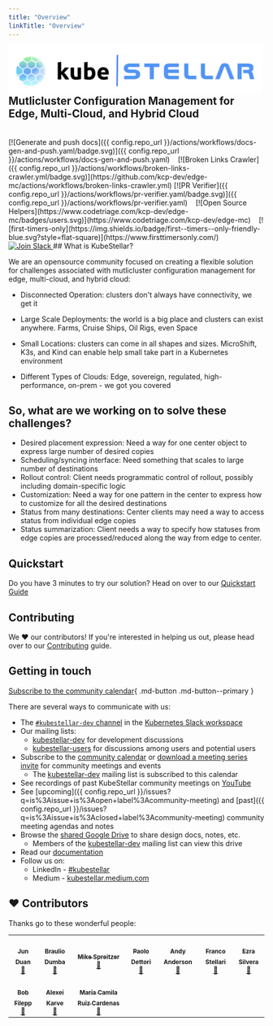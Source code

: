 ```yaml
---
title: "Overview"
linkTitle: "Overview"
---
```


<img alt="" width="500px" align="left" src="KubeStellar with Logo.png" />

<br/>
<br/>
<br/>

## Mutlicluster Configuration Management for Edge, Multi-Cloud, and Hybrid Cloud
<br/>
[![Generate and push docs]({{ config.repo_url }}/actions/workflows/docs-gen-and-push.yaml/badge.svg)]({{ config.repo_url }}/actions/workflows/docs-gen-and-push.yaml)&nbsp;&nbsp;&nbsp;
[![Broken Links Crawler]({{ config.repo_url }}/actions/workflows/broken-links-crawler.yml/badge.svg)](https://github.com/kcp-dev/edge-mc/actions/workflows/broken-links-crawler.yml)
[![PR Verifier]({{ config.repo_url }}/actions/workflows/pr-verifier.yaml/badge.svg)]({{ config.repo_url }}/actions/workflows/pr-verifier.yaml)&nbsp;&nbsp;&nbsp;
[![Open Source Helpers](https://www.codetriage.com/kcp-dev/edge-mc/badges/users.svg)](https://www.codetriage.com/kcp-dev/edge-mc)&nbsp;&nbsp;&nbsp;
[![first-timers-only](https://img.shields.io/badge/first--timers--only-friendly-blue.svg?style=flat-square)](https://www.firsttimersonly.com/)&nbsp;&nbsp;&nbsp;
<a href="https://kubernetes.slack.com/archives/C058SUSL5AA"> 
    <img alt="Join Slack" src="https://img.shields.io/badge/KubeStellar-Join%20Slack-blue?logo=slack">
  </a>
## What is KubeStellar?

We are an opensource community focused on creating a flexible solution for challenges associated with mutlicluster configuration management for edge, multi-cloud, and hybrid cloud:

  - Disconnected Operation: clusters don't always have connectivity, we get it

  - Large Scale Deployments: the world is a big place and clusters can exist anywhere. Farms, Cruise Ships, Oil Rigs, even Space

  - Small Locations: clusters can come in all shapes and sizes. MicroShift, K3s, and Kind can enable help small take part in a Kubernetes environment

  - Different Types of Clouds: Edge, sovereign, regulated, high-performance, on-prem - we got you covered

## So, what are we working on to solve these challenges?

- Desired placement expression​: Need a way for one center object to express large number of desired copies​
- Scheduling/syncing interface​: Need something that scales to large number of destinations​
- Rollout control​: Client needs programmatic control of rollout, possibly including domain-specific logic​
- Customization: Need a way for one pattern in the center to express how to customize for all the desired destinations​
- Status from many destinations​: Center clients may need a way to access status from individual edge copies
- Status summarization​: Client needs a way to specify how statuses from edge copies are processed/reduced along the way from edge to center​.

## Quickstart

<!-- <div class="grid cards" markdown>

-   :material-clock-fast:{ .lg .middle } __Try KubeStellar in ~3 minutes__

    ---

    Install [`KubeStellar`](#) with our QuickStart Guide and get up
    and running in minutes

    [:octicons-arrow-right-24: Getting started](Getting-Started/quickstart/)

</div> -->

Do you have 3 minutes to try our solution?  Head on over to our [Quickstart Guide](Getting-Started/quickstart/)

## Contributing

We ❤️ our contributors! If you're interested in helping us out, please head over to our [Contributing](Contribution%20guidelines/CONTRIBUTING/) guide.

## Getting in touch

[Subscribe to the community calendar](https://calendar.google.com/calendar/ical/b3d65c92bed7a9884ef7fe9e3f6c8fed16f6fb2f811f5750f547567a5dd58fed%40group.calendar.google.com/public/basic.ics){ .md-button .md-button--primary }

There are several ways to communicate with us:

- The [`#kubestellar-dev` channel](https://kubernetes.slack.com/archives/C058SUSL5AA) in the [Kubernetes Slack workspace](https://slack.k8s.io)
- Our mailing lists:
    - [kubestellar-dev](https://groups.google.com/g/kubestellar-dev) for development discussions
    - [kubestellar-users](https://groups.google.com/g/kubestellar-users) for discussions among users and potential users
- Subscribe to the [community calendar](https://calendar.google.com/calendar/embed?src=b3d65c92bed7a9884ef7fe9e3f6c8fed16f6fb2f811f5750f547567a5dd58fed%40group.calendar.google.com&ctz=America%2FNew_York) or [download a meeting series invite](https://calendar.google.com/calendar/event?action=TEMPLATE&tmeid=MWM4a2loZDZrOWwzZWQzZ29xanZwa3NuMWdfMjAyMzA1MThUMTQwMDAwWiBiM2Q2NWM5MmJlZDdhOTg4NGVmN2ZlOWUzZjZjOGZlZDE2ZjZmYjJmODExZjU3NTBmNTQ3NTY3YTVkZDU4ZmVkQGc&tmsrc=b3d65c92bed7a9884ef7fe9e3f6c8fed16f6fb2f811f5750f547567a5dd58fed%40group.calendar.google.com&scp=ALL) for community meetings and events
    - The [kubestellar-dev](https://groups.google.com/g/kubestellar-dev) mailing list is subscribed to this calendar
- See recordings of past KubeStellar community meetings on [YouTube](https://www.youtube.com/@kubestellar)
- See [upcoming]({{ config.repo_url }}/issues?q=is%3Aissue+is%3Aopen+label%3Acommunity-meeting) and [past]({{ config.repo_url }}/issues?q=is%3Aissue+is%3Aclosed+label%3Acommunity-meeting) community meeting agendas and notes
- Browse the [shared Google Drive](https://drive.google.com/drive/folders/1p68MwkX0sYdTvtup0DcnAEsnXElobFLS?usp=sharing) to share design docs, notes, etc.
    - Members of the [kubestellar-dev](https://groups.google.com/g/kubestellar-dev) mailing list can view this drive
- Read our [documentation](https://kubestellar.io)
- Follow us on:
    - LinkedIn - [#kubestellar](https://www.linkedin.com/feed/hashtag/?keywords=kubestellar)
    - Medium - [kubestellar.medium.com](https://medium.com/@kubestellar/list/predefined:e785a0675051:READING_LIST)
   
   
## ❤️ Contributors

Thanks go to these wonderful people:

<!-- ALL-CONTRIBUTORS-LIST:START - Do not remove or modify this section -->
<!-- prettier-ignore-start -->
<!-- markdownlint-disable -->
<table>
  <tr>
    <td align="center"><a href="https://github.com/waltforme"><img src="https://avatars.githubusercontent.com/u/8633434?v=4" width="100px;" alt=""/><br /><sub><b>Jun Duan</b></sub></a><br /><a href="{{ config.repo_url }}/issues?q=assignee%3Awaltforme+" title="Contributed PRs">👀</a></td>
    <td align="center"><a href="https://github.com/dumb0002"><img src="https://avatars.githubusercontent.com/u/25727844?v=4" width="100px;" alt=""/><br /><sub><b>Braulio Dumba</b></sub></a><br /><a href="{{ config.repo_url }}/issues?q=assignee%3Adumb0002+" title="Contributed PRs">👀</a></td>
    <td align="center"><a href="https://github.com/MikeSpreitzer"><img src="https://avatars.githubusercontent.com/u/14296719?v=4" width="100px;" alt=""/><br /><sub><b>Mike Spreitzer</b></sub></a><br /><a href="{{ config.repo_url }}/pulls?q=is%3Apr+reviewed-by%3AMikeSpreitzer" title="Reviewed Pull Requests">👀</a></td>
    <td align="center"><a href="https://github.com/pdettori"><img src="https://avatars.githubusercontent.com/u/6678093?v=4" width="100px;" alt=""/><br /><sub><b>Paolo Dettori</b></sub></a><br /><a href={{ config.repo_url }}/issues?q=assignee%3Apdettori+" title="Contributed PRs">👀</a></td>
    <td align="center"><a href="https://github.com/clubanderson"><img src="https://avatars.githubusercontent.com/u/407614?v=4" width="100px;" alt=""/><br /><sub><b>Andy Anderson</b></sub></a><br /><a href="{{ config.repo_url }}/pulls?q=is%3Apr+reviewed-by%3Aclubanderson" title="Reviewed Pull Requests">👀</a></td>
    <td align="center"><a href="https://github.com/francostellari"><img src="https://avatars.githubusercontent.com/u/50019234?v=4" width="100px;" alt=""/><br /><sub><b>Franco Stellari</b></sub></a><br /><a href="{{ config.repo_url }}/issues?q=assignee%3Afrancostellari+" title="Contributed PRs">👀</a></td>
    <td align="center"><a href="https://github.com/ezrasilvera"><img src="https://avatars.githubusercontent.com/u/13567561?v=4" width="100px;" alt=""/><br /><sub><b>Ezra Silvera</b></sub></a><br /><a href="{{ config.repo_url }}/pulls?q=is%3Apr+reviewed-by%3Aezrasilvera" title="Reviewed Pull Requests">👀</a></td>
  </tr>
  <tr>
    <td align="center"><a href="https://github.com/fileppb"><img src="https://avatars.githubusercontent.com/u/124100147?v=4" width="100px;" alt=""/><br /><sub><b>Bob Filepp</b></sub></a><br /><a href="{{ config.repo_url }}/issues?q=assignee%3Afileppb+" title="Contributed PRs">👀</a></td>
    <td align="center"><a href="https://github.com/thinkahead"><img src="https://avatars.githubusercontent.com/u/7507482?v=4" width="100px;" alt=""/><br /><sub><b>Alexei Karve</b></sub></a><br /><a href="{{ config.repo_url }}/issues?q=assignee%3Athinkahead+" title="Contributed PRs">👀</a></td>
    <td align="center"><a href="https://github.com/mra-ruiz"><img src="https://avatars.githubusercontent.com/u/16118462?v=4" width="100px;" alt=""/><br /><sub><b>Maria Camila Ruiz Cardenas</b></sub></a><br /><a href="{{ config.repo_url }}/issues?q=assignee%3Amra-ruiz+" title="Contributed PRs">👀</a></td>
  </tr>

</table>

<!-- markdownlint-restore -->
<!-- prettier-ignore-end -->

<!-- ALL-CONTRIBUTORS-LIST:END -->
